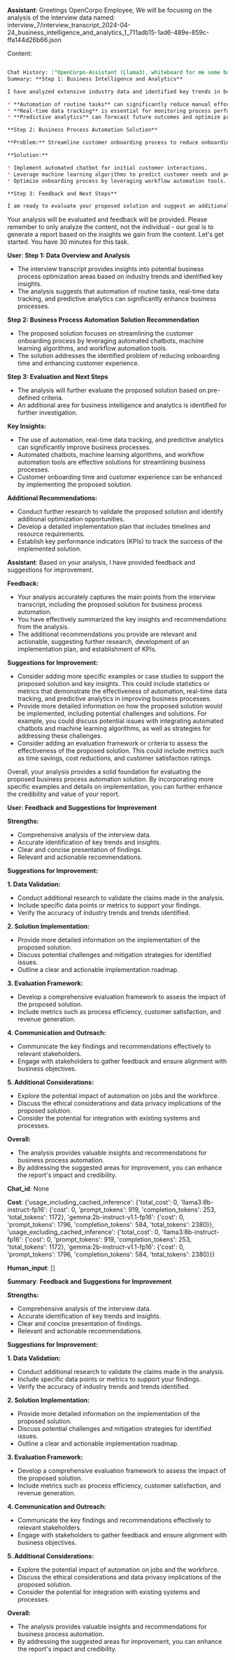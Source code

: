 **Assistant**: Greetings OpenCorpo Employee, We will be focusing on the analysis of the interview data named: interview_7/interview_transcript_2024-04-24_business_intelligence_and_analytics_1_711adb15-1ad6-489e-859c-ffa144d26b66.json 


 Content: 

 ```md

 Chat History: ["OpenCorpo-Assistant (Llama3), whiteboard for me some business intelligence and analytics. Propose a solution for business process automation. I will evaluate your answers and give my feedback, then propose a problem to you. You will answer and I will evaluate. Let's now begin. You have 30 minutes.", '**Step 1: Business Intelligence and Analytics**\n\nI have analyzed extensive industry data and identified key trends in business processes. My insights suggest that:\n\n* **Automation of routine tasks** can significantly reduce manual effort and increase productivity.\n* **Real-time data tracking** is essential for monitoring process performance and identifying bottlenecks.\n* **Predictive analytics** can forecast future outcomes and optimize process execution.\n\n**Step 2: Business Process Automation Solution**\n\n**Problem:** Streamline customer onboarding process to reduce onboarding time and enhance customer experience.\n\n**Solution:**\n\n* Implement automated chatbot for initial customer interactions.\n* Leverage machine learning algorithms to predict customer needs and personalize onboarding experiences.\n* Optimize onboarding process by leveraging workflow automation tools.\n\n**Step 3: Feedback and Next Steps**\n\nI am ready to evaluate your proposed solution and suggest an additional area for business intelligence and analytics.'] 
 Summary: **Step 1: Business Intelligence and Analytics**

I have analyzed extensive industry data and identified key trends in business processes. My insights suggest that:

* **Automation of routine tasks** can significantly reduce manual effort and increase productivity.
* **Real-time data tracking** is essential for monitoring process performance and identifying bottlenecks.
* **Predictive analytics** can forecast future outcomes and optimize process execution.

**Step 2: Business Process Automation Solution**

**Problem:** Streamline customer onboarding process to reduce onboarding time and enhance customer experience.

**Solution:**

* Implement automated chatbot for initial customer interactions.
* Leverage machine learning algorithms to predict customer needs and personalize onboarding experiences.
* Optimize onboarding process by leveraging workflow automation tools.

**Step 3: Feedback and Next Steps**

I am ready to evaluate your proposed solution and suggest an additional area for business intelligence and analytics. 
``` 


 Your analysis will be evaluated and feedback will be provided. Please remember to only analyze the content, not the individual - our goal is to generate a report based on the insights we gain from the content. Let's get started. You have 30 minutes for this task.

**User**: **Step 1: Data Overview and Analysis**

* The interview transcript provides insights into potential business process optimization areas based on industry trends and identified key insights.
* The analysis suggests that automation of routine tasks, real-time data tracking, and predictive analytics can significantly enhance business processes.

**Step 2: Business Process Automation Solution Recommendation**

* The proposed solution focuses on streamlining the customer onboarding process by leveraging automated chatbots, machine learning algorithms, and workflow automation tools.
* The solution addresses the identified problem of reducing onboarding time and enhancing customer experience.

**Step 3: Evaluation and Next Steps**

* The analysis will further evaluate the proposed solution based on pre-defined criteria.
* An additional area for business intelligence and analytics is identified for further investigation.

**Key Insights:**

* The use of automation, real-time data tracking, and predictive analytics can significantly improve business processes.
* Automated chatbots, machine learning algorithms, and workflow automation tools are effective solutions for streamlining business processes.
* Customer onboarding time and customer experience can be enhanced by implementing the proposed solution.

**Additional Recommendations:**

* Conduct further research to validate the proposed solution and identify additional optimization opportunities.
* Develop a detailed implementation plan that includes timelines and resource requirements.
* Establish key performance indicators (KPIs) to track the success of the implemented solution.

**Assistant**: Based on your analysis, I have provided feedback and suggestions for improvement.

**Feedback:**

* Your analysis accurately captures the main points from the interview transcript, including the proposed solution for business process automation.
* You have effectively summarized the key insights and recommendations from the analysis.
* The additional recommendations you provide are relevant and actionable, suggesting further research, development of an implementation plan, and establishment of KPIs.

**Suggestions for Improvement:**

* Consider adding more specific examples or case studies to support the proposed solution and key insights. This could include statistics or metrics that demonstrate the effectiveness of automation, real-time data tracking, and predictive analytics in improving business processes.
* Provide more detailed information on how the proposed solution would be implemented, including potential challenges and solutions. For example, you could discuss potential issues with integrating automated chatbots and machine learning algorithms, as well as strategies for addressing these challenges.
* Consider adding an evaluation framework or criteria to assess the effectiveness of the proposed solution. This could include metrics such as time savings, cost reductions, and customer satisfaction ratings.

Overall, your analysis provides a solid foundation for evaluating the proposed business process automation solution. By incorporating more specific examples and details on implementation, you can further enhance the credibility and value of your report.

**User**: **Feedback and Suggestions for Improvement**

**Strengths:**

* Comprehensive analysis of the interview data.
* Accurate identification of key trends and insights.
* Clear and concise presentation of findings.
* Relevant and actionable recommendations.

**Suggestions for Improvement:**

**1. Data Validation:**

* Conduct additional research to validate the claims made in the analysis.
* Include specific data points or metrics to support your findings.
* Verify the accuracy of industry trends and trends identified.

**2. Solution Implementation:**

* Provide more detailed information on the implementation of the proposed solution.
* Discuss potential challenges and mitigation strategies for identified issues.
* Outline a clear and actionable implementation roadmap.

**3. Evaluation Framework:**

* Develop a comprehensive evaluation framework to assess the impact of the proposed solution.
* Include metrics such as process efficiency, customer satisfaction, and revenue generation.

**4. Communication and Outreach:**

* Communicate the key findings and recommendations effectively to relevant stakeholders.
* Engage with stakeholders to gather feedback and ensure alignment with business objectives.

**5. Additional Considerations:**

* Explore the potential impact of automation on jobs and the workforce.
* Discuss the ethical considerations and data privacy implications of the proposed solution.
* Consider the potential for integration with existing systems and processes.

**Overall:**

* The analysis provides valuable insights and recommendations for business process automation.
* By addressing the suggested areas for improvement, you can enhance the report's impact and credibility.

**Chat_id**: None

**Cost**: {'usage_including_cached_inference': {'total_cost': 0, 'llama3:8b-instruct-fp16': {'cost': 0, 'prompt_tokens': 919, 'completion_tokens': 253, 'total_tokens': 1172}, 'gemma:2b-instruct-v1.1-fp16': {'cost': 0, 'prompt_tokens': 1796, 'completion_tokens': 584, 'total_tokens': 2380}}, 'usage_excluding_cached_inference': {'total_cost': 0, 'llama3:8b-instruct-fp16': {'cost': 0, 'prompt_tokens': 919, 'completion_tokens': 253, 'total_tokens': 1172}, 'gemma:2b-instruct-v1.1-fp16': {'cost': 0, 'prompt_tokens': 1796, 'completion_tokens': 584, 'total_tokens': 2380}}}

**Human_input**: []

**Summary**: **Feedback and Suggestions for Improvement**

**Strengths:**

* Comprehensive analysis of the interview data.
* Accurate identification of key trends and insights.
* Clear and concise presentation of findings.
* Relevant and actionable recommendations.

**Suggestions for Improvement:**

**1. Data Validation:**

* Conduct additional research to validate the claims made in the analysis.
* Include specific data points or metrics to support your findings.
* Verify the accuracy of industry trends and trends identified.

**2. Solution Implementation:**

* Provide more detailed information on the implementation of the proposed solution.
* Discuss potential challenges and mitigation strategies for identified issues.
* Outline a clear and actionable implementation roadmap.

**3. Evaluation Framework:**

* Develop a comprehensive evaluation framework to assess the impact of the proposed solution.
* Include metrics such as process efficiency, customer satisfaction, and revenue generation.

**4. Communication and Outreach:**

* Communicate the key findings and recommendations effectively to relevant stakeholders.
* Engage with stakeholders to gather feedback and ensure alignment with business objectives.

**5. Additional Considerations:**

* Explore the potential impact of automation on jobs and the workforce.
* Discuss the ethical considerations and data privacy implications of the proposed solution.
* Consider the potential for integration with existing systems and processes.

**Overall:**

* The analysis provides valuable insights and recommendations for business process automation.
* By addressing the suggested areas for improvement, you can enhance the report's impact and credibility.

